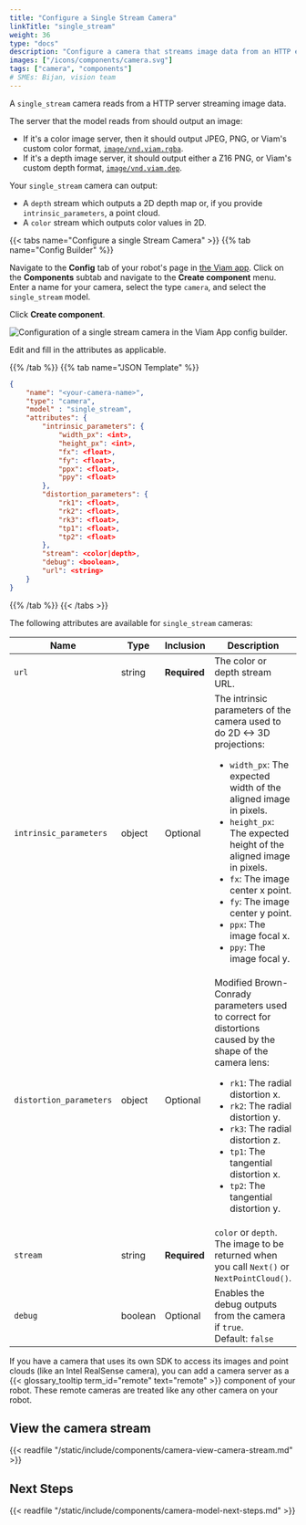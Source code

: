 ```yaml
---
title: "Configure a Single Stream Camera"
linkTitle: "single_stream"
weight: 36
type: "docs"
description: "Configure a camera that streams image data from an HTTP endpoint."
images: ["/icons/components/camera.svg"]
tags: ["camera", "components"]
# SMEs: Bijan, vision team
---
```


A `single_stream` camera reads from a HTTP server streaming image data.

The server that the model reads from should output an image:

- If it's a color image server, then it should output JPEG, PNG, or Viam's custom color format, [`image/vnd.viam.rgba`](https://github.com/viamrobotics/rdk/blob/main/rimage/image_file.go#L51).
- If it's a depth image server, it should output either a Z16 PNG, or Viam's custom depth format, [`image/vnd.viam.dep`](https://github.com/viamrobotics/rdk/blob/main/rimage/image_file.go#L87).

Your `single_stream` camera can output:

- A `depth` stream which outputs a 2D depth map or, if you provide `intrinsic_parameters`, a point cloud.
- A `color` stream which outputs color values in 2D.

{{< tabs name="Configure a single Stream Camera" >}}
{{% tab name="Config Builder" %}}

Navigate to the **Config** tab of your robot's page in [the Viam app](https://app.viam.com).
Click on the **Components** subtab and navigate to the **Create component** menu.
Enter a name for your camera, select the type `camera`, and select the `single_stream` model.

Click **Create component**.

![Configuration of a single stream camera in the Viam App config builder.](../img/configure-single-stream.png)

Edit and fill in the attributes as applicable.

{{% /tab %}}
{{% tab name="JSON Template" %}}

```json {class="line-numbers linkable-line-numbers"}
{
    "name": "<your-camera-name>",
    "type": "camera",
    "model" : "single_stream",
    "attributes": {
        "intrinsic_parameters": {
            "width_px": <int>,
            "height_px": <int>,
            "fx": <float>,
            "fy": <float>,
            "ppx": <float>,
            "ppy": <float>
        },
        "distortion_parameters": {
            "rk1": <float>,
            "rk2": <float>,
            "rk3": <float>,
            "tp1": <float>,
            "tp2": <float>
        },
        "stream": <color|depth>,
        "debug": <boolean>,
        "url": <string>
    }
}
```

{{% /tab %}}
{{< /tabs >}}

The following attributes are available for `single_stream` cameras:

| Name | Type | Inclusion | Description |
| ---- | ---- | --------- | ----------- |
| `url` | string | **Required** | The color or depth stream URL. |
| `intrinsic_parameters` | object | Optional | The intrinsic parameters of the camera used to do 2D <-> 3D projections: <ul> <li> <code>width_px</code>: The expected width of the aligned image in pixels. </li> <li> <code>height_px</code>: The expected height of the aligned image in pixels. </li> <li> <code>fx</code>: The image center x point. </li> <li> <code>fy</code>: The image center y point. </li> <li> <code>ppx</code>: The image focal x. </li> <li> <code>ppy</code>: The image focal y. </li> </ul> |
| `distortion_parameters` | object | Optional | Modified Brown-Conrady parameters used to correct for distortions caused by the shape of the camera lens: <ul> <li> <code>rk1</code>: The radial distortion x. </li> <li> <code>rk2</code>: The radial distortion y. </li> <li> <code>rk3</code>: The radial distortion z. </li> <li> <code>tp1</code>: The tangential distortion x. </li> <li> <code>tp2</code>: The tangential distortion y. </li> </ul> |
| `stream` | string | **Required** | `color` or `depth`. The image to be returned when you call `Next()` or `NextPointCloud()`. |
| `debug` | boolean | Optional | Enables the debug outputs from the camera if `true`. <br> Default: `false` |

If you have a camera that uses its own SDK to access its images and point clouds (like an Intel RealSense camera), you can add a camera server as a {{< glossary_tooltip term_id="remote" text="remote" >}} component of your robot.
These remote cameras are treated like any other camera on your robot.

## View the camera stream

{{< readfile "/static/include/components/camera-view-camera-stream.md" >}}

## Next Steps

{{< readfile "/static/include/components/camera-model-next-steps.md" >}}
